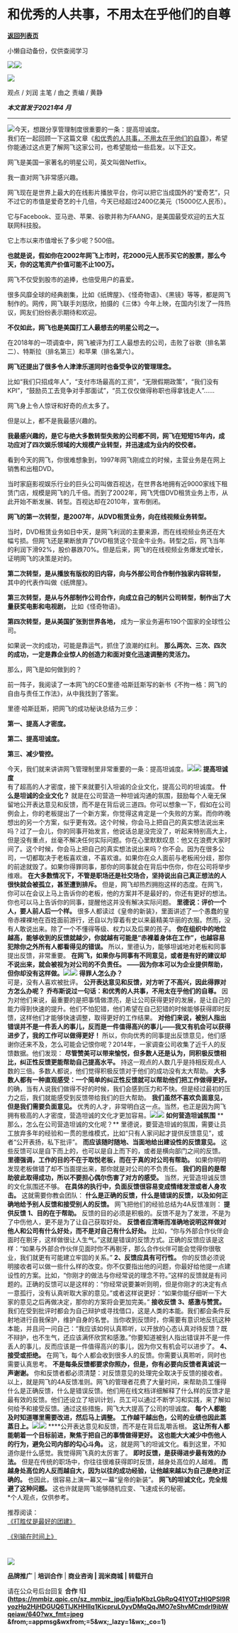 # 和优秀的人共事，不用太在乎他们的自尊

[**返回列表页**](/gzh/刘润)

小懒自动备份，仅供查阅学习

![](https://mmbiz.qpic.cn/sz_mmbiz_jpg/Eia1pKbzLGbQ05rqf4tHyB6X44YvIRZf7ciayibtRy0rVSib8CQjW35A8ibcicFzDvdSceZ3wxRFa7icOhIMKPHicVnvEw/640?wx_fmt=jpeg&wxfrom;=5&wx;_lazy=1&wx;_co=1)![](https://mmbiz.qpic.cn/sz_mmbiz_gif/Eia1pKbzLGbRUQPAKSohomsjlqJcf1CKmJEkrIQpfCia7SnMUrm3bnqYLA9W1WSD1ib8sia6OS4Od5lWvGic8qZvREA/640?wx_fmt=gif&from;=appmsg&wxfrom;=5&wx;_lazy=1&wx;_co=1)

![](https://mmbiz.qpic.cn/sz_mmbiz_jpg/Eia1pKbzLGbQnNwTqoSz7gkGMDLE09rXGDeicsu3gROaEADpic1oDn7CPTqNaebe8hQ78JOgmticuUzZEIy5h2sauQ/640?wx_fmt=jpeg)

观点 / 刘润 主笔 / 由之 责编 / 黄静  

  

_**_本文首发于2021年4_ _月_**_  

* * *

  
![](https://mmbiz.qpic.cn/sz_mmbiz_png/Eia1pKbzLGbQ2lP600v6XALulWwxkyLicicgQJBYfG0YTom4DXjWNHWJWiallou3776XVrbRGYXicK8KZEoBLyOaUAg/640?wx_fmt=png&wxfrom;=5&wx;_lazy=1&wx;_co=1)今天，想跟分享管理制度很重要的一条：提高坦诚度。  
我们在一起回顾一下这篇文章《[和优秀的人共事，不用太在乎他们的自尊](https://mp.weixin.qq.com/s?__biz=MjM5NjM5MjQ4MQ==&mid=2651643837&idx=1&sn=584974158cd6d739ca3d7544086a4b4f&chksm=bd1184f38a660de50b9713a648e6e82fd70321039b5ee079bff216c67f720780ff9257500ad7&scene=21#wechat_redirect)》，希望你能通过这点更了解网飞这家公司，也希望能给一些启发。以下正文。

  

网飞是美国一家著名的明星公司，英文叫做Netflix。

我一直对网飞非常感兴趣。

网飞现在是世界上最大的在线影片播放平台，你可以把它当成国外的“爱奇艺”，只不过它的市值是爱奇艺的十几倍，今天已经超过2400亿美元（15000亿人民币）。

它与Facebook、亚马逊、苹果、谷歌并称为FAANG，是美国最受欢迎的五大互联网科技股。

它上市以来市值增长了多少呢？500倍。

 **也就是说，假如你在2002年网飞上市时，花2000元人民币买它的股票，那么今天，你的这笔资产价值可能不止100万。**

网飞不仅受到股市的追捧，也倍受用户的喜爱。

很多风靡全球的经典剧集，比如《纸牌屋》、《怪奇物语》、《黑镜》等等，都是网飞制作的。网传，网飞联手刘慈欣，拍摄的《三体》今年上映，在国内引发了一阵热议，网友们纷纷表示期待和欢迎。

 **不仅如此，网飞也是美国打工人最想去的明星公司之一。**

在2018年的一项调查中，网飞被评为打工人最想去的公司，击败了谷歌（排名第二）、特斯拉（排名第三）和苹果（排名第六）。

 **网飞还提出了很多令人津津乐道同时也备受争议的管理理念。**

比如“我们只招成年人”，“支付市场最高的工资”，“无限假期政策”，“我们没有KPI”，“鼓励员工去竞争对手那面试”，“员工仅仅做得称职也得拿钱走人”……

网飞身上令人惊讶和好奇的点太多了。

但是以上，都不是我最感兴趣的。

 **我最感兴趣的，是它与绝大多数转型失败的公司都不同，网飞在短短15年内，成功应对了四次娱乐领域的大规模产业转型，并迅速成为业内的佼佼者。**

看到今天的网飞，你很难想象到，1997年网飞刚成立的时候，主营业务是在网上销售和出租DVD。

当时家庭影视娱乐行业的巨头公司叫做百视达，在世界各地拥有近9000家线下租赁门店，规模是网飞的几千倍。而到了2002年，网飞凭借DVD租赁业务上市，从此开始不断发展、转型。百视达却在2010年，宣布倒闭。

 **网飞的第一次转型，是2007年，从DVD租赁业务，向在线视频业务转型。**

当时，DVD租赁业务如日中天，是网飞利润的主要来源，而在线视频业务还在大幅亏损。但网飞还是果断放弃了DVD租赁这个现金牛业务。转型之后，网飞当年的利润下滑92%，股价暴跌70%。但是后来，网飞的在线视频业务爆发式增长，证明网飞的决策是对的。

 **第二次转型，是从播放有版权的旧内容，向与外部公司合作制作独家内容转型，** 其中的代表作叫做《纸牌屋》。

 **第三次转型，是从与外部制作公司合作，向成立自己的制片公司转型，制作出了大量获奖电影和电视剧，** 比如《怪奇物语》。

 **第四次转型，是从美国扩张到世界各地，** 成为一家业务遍布190个国家的全球性公司。

如果说一次的成功，可能是靠运气，抓住了浪潮的红利。 **那么两次、三次、四次的成功，一定是靠企业惊人的创造力和面对变化迅速调整的灵活力。**

那么，网飞是如何做到的？

前一阵子，我阅读了一本网飞的CEO里德·哈斯廷斯写的新书《不拘一格：网飞的自由与责任工作法》，从中我找到了答案。

里德·哈斯廷斯，把网飞的成功秘诀总结为三步：

 **第一、提高人才密度。**

 **第二、提高坦诚度。**

 **第三、减少管控。**

今天，我们就来讲讲网飞管理制里非常重要的一条：提高坦诚度。![](https://mmbiz.qpic.cn/sz_mmbiz_png/Eia1pKbzLGbSRfGCibu8AM1klREZZvTe2N0shSU5yxjE5ObpYOlXCvcuIc7VgKC7sqZnCcP4X4M8rEXT2ibykdbBA/640?wx_fmt=png&from;=appmsg&wxfrom;=5&wx;_lazy=1&wx;_co=1)![](https://mmbiz.qpic.cn/sz_mmbiz_png/Eia1pKbzLGbQ2lP600v6XALulWwxkyLicicQkWsXkiaTw9CK00VSu2azJibI06Ywx67tKBPqgdK4KVMORGuzLwib0JLg/640?wx_fmt=png&wxfrom;=5&wx;_lazy=1&wx;_co=1)
**提高坦诚度**  
有了超高的人才密度，接下来就要引入坦诚的企业文化，提高公司的坦诚度。 **什么是坦诚的企业文化？**
就是在公司营造一种坦诚沟通的氛围，鼓励每个人毫无保留地公开表达意见和反馈，而不是在背后说三道四。你可以想象一下，假如在公司例会上，你的老板提出了一个新方案，你觉得这肯定是一个失败的方案。而你昨晚想出的另一个方案，似乎更有效。这个时候，你会马上把自己的真实想法说出来吗？过了一会儿，你的同事开始发言，他说话总是没完没了，听起来特别高大上，但是没有重点，丝毫不解决任何实际问题。你在心里默默叹息：他又在浪费大家时间了。这个时候，你会马上把自己的真实想法说出来吗？你不会。因为在很多公司，一切都取决于老板喜欢谁，不喜欢谁。如果你在众人面前与老板闹分歧，那你的前途就毁了。如果你得罪同事，那你的同事就会在背后中伤你，你在公司将举步维艰。
**在大多数情况下，不管是职场还是社交场合，坚持说出自己真正想法的人很快就会被孤立，甚至遭到排斥。**
但是，网飞却热烈拥抱这样的态度。在网飞，你可以在会议上马上告诉你的老板，他的方案并不是最好的，你还有更好的想法。你也可以马上告诉你的同事，提醒他这并没有解决实际问题。
**里德说：评价一个人，要人前人后一个样。**
很多人都读过《皇帝的新装》，里面讲述了一个愚蠢的皇帝赤裸裸地在百姓面前游行，还自以为穿着有史以来最精美华丽的衣服。然而，没有人敢说出来。除了一个不懂得等级、权力以及后果的孩子。
**你在组织中的地位越高，能够收到的反馈就越少，你就越有可能是“赤裸着身体在工作”，也越容易犯除你之外所有人都看得见的错误。**
所以，里德认为，能够坦诚地对老板和同事提出反馈，非常重要。 **在网飞，如果你与同事有不同意见，或者是有好的建议却不说出来，就会被视为对公司的不负责任。**
**——因为你本可以为企业提供帮助，但你却没有这样做。**![](https://mmbiz.qpic.cn/sz_mmbiz_png/Eia1pKbzLGbSRfGCibu8AM1klREZZvTe2N0shSU5yxjE5ObpYOlXCvcuIc7VgKC7sqZnCcP4X4M8rEXT2ibykdbBA/640?wx_fmt=png&from;=appmsg&wxfrom;=5&wx;_lazy=1&wx;_co=1)![](https://mmbiz.qpic.cn/sz_mmbiz_png/Eia1pKbzLGbQ2lP600v6XALulWwxkyLicic9V0KaXYibNxOAibLiaO0KzH38x27E7jTXuZsAXISsZcKPY0xqAdkkBu8g/640?wx_fmt=png&wxfrom;=5&wx;_lazy=1&wx;_co=1)
**得罪人怎么办？**  
可是，没有人喜欢被批评。 **公开表达意见和反馈，对方听了不高兴，因此得罪对方怎么办呢？**
**乔布斯说过一句话：和优秀的人共事，不用太在乎他们的自尊。**
因为对他们来说，最重要的是把事情做漂亮，是让公司获得更好的发展，是让自己的能力得到快速的提升。他们不怕犯错，他们希望在自己犯错的时候能够获得即时反馈，这样他们才能够快速调整，取得更好的工作结果。
**对他们来说，被别人指出错误并不是一件丢人的事儿，反而是一件值得高兴的事儿——我又有机会可以获得进步了，我的工作可以做得更好！**
所以，你向优秀的同事提出反馈意见，他们感谢你还来不及，怎么可能会记恨你呢？2014年，一家调查公司收集了近千人的反馈数据。他们发现：
**尽管赞美可以带来愉悦，但多数人还是认为，同积极反馈相比，纠正性反馈更能帮助自己提高水平。**
持这一观点的人数几乎是持相反观点人数的三倍。多数人都说，他们觉得积极反馈对于他们的成功没有太大帮助。
**大多数人都有一种直观感受：一个简单的纠正性反馈就可以帮助他们把工作做得更好。**
的确，当有人说我们做得不好的时候，我们会感到压力和不快。但是经过最初的压力之后，我们就能感受到反馈带给我们的巨大帮助。
**我们虽然不喜欢负面意见，但是我们需要负面意见。**
优秀的人才，非常明白这一点。当然，也正是因为网飞拥有极高的人才密度，营造坦诚的文化才更加容易。![](https://mmbiz.qpic.cn/sz_mmbiz_png/Eia1pKbzLGbSRfGCibu8AM1klREZZvTe2N0shSU5yxjE5ObpYOlXCvcuIc7VgKC7sqZnCcP4X4M8rEXT2ibykdbBA/640?wx_fmt=png&from;=appmsg&wxfrom;=5&wx;_lazy=1&wx;_co=1)![](https://mmbiz.qpic.cn/sz_mmbiz_png/Eia1pKbzLGbQ2lP600v6XALulWwxkyLicicjY4JpucWiaHNkofOzzP1LMFY762EjFjUEw0DllPFArwxgxDPK0oPHbw/640?wx_fmt=png&wxfrom;=5&wx;_lazy=1&wx;_co=1)
**如何营造坦诚氛围** **  
那么，怎么在公司营造坦诚的文化呢？**
里德说，要营造坦诚的氛围，需要让员工放弃多年的经验和一贯的思维模式，比如“只有人家问起才提供反馈意见”，或者“公开表扬，私下批评”。
**而应该随时随地、当面地给出建设性的反馈意见。** 这些反馈可以是自下而上的，也可以是自上而下的，或者是横向部门之间的反馈。
**里德强调，工作的目的不在于取悦老板，而在于真的对公司有帮助。** 如果你明明发现老板做错了却不当面提出来，那你就是对公司的不负责任。
**我们的目的是帮助彼此取得成功，所以不要担心偶尔伤害了对方的感受。** 当然，光营造坦诚反馈的文化氛围还不够。
**在具体的执行中，负面反馈很容易变成情绪发泄或者人身攻击。** 这就需要你教会团队：
**什么是正确的反馈，什么是错误的反馈，以及如何正确地给予别人反馈和接受别人的反馈。** 网飞把他们的经验总结为4A反馈准则： **提供反馈**
**1、目的在于帮助。** 反馈的目的必须是积极的。反馈不是为了发泄，不是为了中伤他人，更不是为了让自己获取好处。
**反馈者应清晰而准确地说明这样做对他人和公司有什么好处，而不是对自己有什么好处。**
比如，“你与外部合作伙伴会面时在剔牙，这样做很让人生气。”这就是错误的反馈方式。正确的反馈应该是这样：“如果与外部合作伙伴见面时你不再剔牙，那么合作伙伴可能会觉得你很敬业，我们就更有可能建立牢固的关系。”
**2、反馈应具有可行性。**
你的反馈必须说明接收者可以做一些什么样的改变。你不仅要指出他的问题，你最好给他提一点建设性的方案。比如，“你刚才的做法与你经常说的理念不符。”这样的反馈就是有问题的。正确的反馈可以是这样的：“你经常说要兼听则明，但是你刚才的决定有点一意孤行，没有认真听取大家的意见。”或者这样说更好：“如果你能仔细听一下大家的意见之后再做决定，那你的方案将会更加完美。”
**接收反馈** **3、感激与赞赏。**
我们在受到批评时都会为自己辩护或寻找借口，这是人类的本能。我们都会条件反射地进行自我保护，维护自身的名誉。当你收到反馈时，你需要有意识地反抗这种本能，并且问一问自己：“我应该如何认真聆听，以开放的心态认真对待反馈？既不辩护，也不生气，还应该满怀欣赏和感激。”你要知道被别人指出错误并不是一件丢人的事儿，反而应该是一件值得高兴的事儿，因为你又有机会可以进步了。
**4、接受或拒绝。** 在网飞，每个人都会收到很多人的反馈。你需要认真聆听，同时也需要认真思考。
**不是每条反馈都要求你照办，但是，你有必要向反馈者真诚说一声谢谢。**
你和反馈者都必须清楚：对反馈意见的处理完全取决于反馈的接收者。以上，就是网飞的4A反馈准则。网飞的管理者花费了大量时间，来帮助员工懂得什么是正确反馈，什么是错误反馈。他们用在线文档详细解释了什么样的反馈才是最有效的反馈。他们还设立了培训计划，员工可以通过不断学习和实践，来了解如何给予和接受反馈。通过这些措施，网飞大大提高了公司的坦诚度。
**每个人都能及时知道哪里需要改进，然后马上调整。**
**工作越干越出色，公司的业绩也因此蒸蒸日上。**![](https://mmbiz.qpic.cn/sz_mmbiz_png/Eia1pKbzLGbSRfGCibu8AM1klREZZvTe2NkYtblqmOXVHrbKHjLKojGtdR7QCfvBpveYWr08IW1NO9vojLf8M9pQ/640?wx_fmt=png&from;=appmsg&wxfrom;=5&wx;_lazy=1&wx;_co=1)![](https://mmbiz.qpic.cn/sz_mmbiz_png/Eia1pKbzLGbSRfGCibu8AM1klREZZvTe2Njtqpm33zGwYAJbGQdulrG3RCb8cORETRiateayaQibxUiba5Q5ShiaasnQ/640?wx_fmt=png&from;=appmsg&wxfrom;=5&wx;_lazy=1&wx;_co=1)
****公开表达意见和反馈，而不是在背后乱嚼舌根。 **这让所有人都能朝着一个目标前进，聚焦于把自己的事情做得更好。**
**这也能大大减少中伤他人的行为，避免公司内部的勾心斗角。** 这，就是网飞的坦诚文化。看到这里，不知道你是什么感觉。我觉得网飞真的太厉害了。
**即时反馈，是获得进步最有效的办法。** 但是在传统的职场中，你往往很难获得即时反馈，越身处高位的人越难。
**而越身处高位的人反而越自大，因为以往的成功经验，让他越来越以为自己是绝对正确的。** 也因此，很容易上演一幕又一幕“皇帝的新装”。
**网飞的坦诚文化，完全规避了这种问题。** 这也许就是网飞能够随机应变、飞速成长的秘密。  
*个人观点，仅供参考。  
  

推荐阅读：  
[](https://mp.weixin.qq.com/s?__biz=MjM5NjM5MjQ4MQ==&mid=2651731820&idx=2&sn=159f72835b6c7e3033f03c7a18a94fb5&chksm=bd136c228a64e5341de8873da9d0ddc7d4b23881a1fb411696c305c74ad43b841f6d9ab1d4df&token=934771746&lang=zh_CN&scene=21#wechat_redirect)[《打胜仗是最好的团建》](https://mp.weixin.qq.com/s?__biz=MjM5NjM5MjQ4MQ==&mid=2651732044&idx=2&sn=c90b06f634d8e6bac612882f3022f3cb&chksm=bd1363028a64ea14b1a84d33cd8306fdbae3e479767c29e5d56b2a318d2044dd3092145bb7f5&token=1498533772&lang=zh_CN&scene=21#wechat_redirect)

[《别输在时间上》](https://mp.weixin.qq.com/s?__biz=MjM5NjM5MjQ4MQ==&mid=2651731928&idx=2&sn=d26bedb1aa1c74678dfcbfee037b7a86&chksm=bd136c968a64e58017c8bbf97638d45360678c2e4044a9d14a2e295d8f2e01150573adf88aca&token=1498533772&lang=zh_CN&scene=21#wechat_redirect)

[](https://mp.weixin.qq.com/s?__biz=MjM5NjM5MjQ4MQ==&mid=2651731730&idx=2&sn=1be823284904c676414743071a5e962a&chksm=bd136c5c8a64e54a12b2ce148428052acbfd680331b1b0b0f48b0b438ff5e6749eed828ad641&token=934771746&lang=zh_CN&scene=21#wechat_redirect)

[](https://mp.weixin.qq.com/s?__biz=MjM5NjM5MjQ4MQ==&mid=2651731409&idx=2&sn=4a19afd1a8f19cf6a84263d97151fc25&chksm=bd136e9f8a64e789ad1206f96173511789c3d47e97a4306c0227dce55305d8993bd8f910ed52&token=1132328915&lang=zh_CN&scene=21#wechat_redirect)[](https://mp.weixin.qq.com/s?__biz=MjM5NjM5MjQ4MQ==&mid=2651731409&idx=2&sn=4a19afd1a8f19cf6a84263d97151fc25&chksm=bd136e9f8a64e789ad1206f96173511789c3d47e97a4306c0227dce55305d8993bd8f910ed52&token=1132328915&lang=zh_CN&scene=21#wechat_redirect)

#
[](https://mp.weixin.qq.com/s?__biz=MjM5NjM5MjQ4MQ==&mid=2651731026&idx=2&sn=240acd97f7aaf0eb4c47bc03c0656c1d&chksm=bd136f1c8a64e60a1b1f619c9c1279d207781f5371bceab12df96bdae24f0ce487fb65855cc1&token=675852443&lang=zh_CN&scene=21#wechat_redirect)

[![](https://mmbiz.qpic.cn/sz_mmbiz_gif/Eia1pKbzLGbRUQPAKSohomsjlqJcf1CKm0n8FacY7sIRxwEpJbf4yewhWmu1auuUhGRV6dhCVlGBnDGPI7ErGxQ/640?wx_fmt=gif&from;=appmsg)]()

 **品牌推广** | **培训合作** | **商业咨询 | 润米商城** **| 转载开白**

请在公众号后台回复 **合作**
**![](https://mmbiz.qpic.cn/sz_mmbiz_jpg/Eia1pKbzLGbRpQ41YOTzHIQPSl9RyozHp2HjHDGUQ6TlJKHHlIq1KicpruL0yvDMqQqJMO7eShvMCmdrI9ibWqeiaw/640?wx_fmt=jpeg
&from;=appmsg&wxfrom;=5&wx;_lazy=1&wx;_co=1)**

